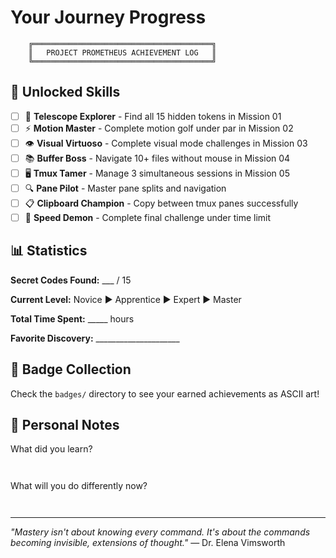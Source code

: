 # Your Journey Progress

```
    ╔════════════════════════════════════════╗
    ║   PROJECT PROMETHEUS ACHIEVEMENT LOG   ║
    ╚════════════════════════════════════════╝
```

## 🎯 Unlocked Skills

- [ ] 🔭 **Telescope Explorer** - Find all 15 hidden tokens in Mission 01
- [ ] ⚡ **Motion Master** - Complete motion golf under par in Mission 02
- [ ] 👁️ **Visual Virtuoso** - Complete visual mode challenges in Mission 03
- [ ] 📚 **Buffer Boss** - Navigate 10+ files without mouse in Mission 04
- [ ] 🖥️ **Tmux Tamer** - Manage 3 simultaneous sessions in Mission 05
- [ ] 🔍 **Pane Pilot** - Master pane splits and navigation
- [ ] 📋 **Clipboard Champion** - Copy between tmux panes successfully
- [ ] 🏃 **Speed Demon** - Complete final challenge under time limit

## 📊 Statistics

**Secret Codes Found:** ___ / 15

**Current Level:** Novice ▶️ Apprentice ▶️ Expert ▶️ Master

**Total Time Spent:** _____ hours

**Favorite Discovery:** _____________________

## 🏅 Badge Collection

Check the `badges/` directory to see your earned achievements as ASCII art!

## 📝 Personal Notes

What did you learn?
```


```

What will you do differently now?
```


```

---

*"Mastery isn't about knowing every command. It's about the commands becoming invisible, extensions of thought."*
— Dr. Elena Vimsworth